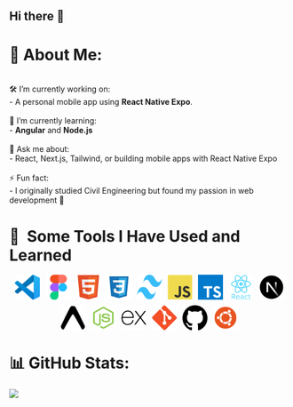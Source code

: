 ## Hi there 👋
# 💫 About Me:
<br>🛠️ I’m currently working on:<br>- A personal mobile app using **React Native Expo**.<br><br>🌱 I’m currently learning:<br>- **Angular** and **Node.js**<br><br>💬 Ask me about:<br>- React, Next.js, Tailwind, or building mobile apps with React Native Expo<br><br>⚡ Fun fact:<br>- I originally studied Civil Engineering but found my passion in web development 🚀<br>

# 🚀 &nbsp;Some Tools I Have Used and Learned



<p align="left" style="display: flex; flex-wrap: wrap; justify-content: center; gap: 10px;">
  <img src="icons/vscode-original.svg" alt="VSCode" width="45" height="45" />
  <img src="icons/68747470733a2f2f63646e2e6a7364656c6976722e6e65742f67682f64657669636f6e732f64657669636f6e2f69636f6e732f6669676d612f6669676d612d6f726967696e616c2e737667.svg" alt="Figma" width="45" height="45" />
  <img src="icons/html.svg" alt="HTML" width="45" height="45"/>
  <img src="icons/css.svg" alt="CSS" width="45" height="45"/>
  <img src="icons/tailwindcss-mark.d52e9897.svg" alt="TailwindCSS" width="45" height="45"/>
  <img src="icons/javascript-original.svg" alt="JS" width="45" height="45" />
  <img src="icons/typescript-icon-svgrepo-com.svg" alt="TypeScript" width="45" height="45" />
  <img src="icons/react-original-wordmark.svg" alt="React" width="45" height="45" />
  <img src="icons/nextjs-icon-dark-background.svg" alt="Next.js" width="45" height="45" />
  <img src="icons/Expo.svg" alt="Expo" width="45" height="45"/>
  <img src="icons/nodejs.svg" alt="Node.js" width="45" height="45" />
  <img src="icons/express.js-logo.svg" alt="Express.js" width="45" height="45" />
  <img src="icons/git.svg" alt="Git" width="45" height="45" />
  <img src="icons/github-142-svgrepo-com.svg" alt="GitHub" width="45" height="45" />
  <img src="icons/ubuntu-svgrepo-com.svg" alt="Ubuntu" width="45" height="45"/>
</p>


# 📊 GitHub Stats:
![](https://github-readme-stats.vercel.app/api/top-langs/?username=Tilted-One&theme=dark&hide_border=false&include_all_commits=false&count_private=false&layout=compact)
